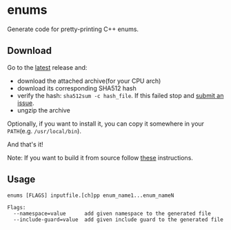 # enums

Generate code for pretty-printing C++ enums.

## Download

Go to the [latest](https://github.com/aburdulescu/enums/releases) release and:

- download the attached archive(for your CPU arch)
- download its corresponding SHA512 hash
- verify the hash: `sha512sum -c hash_file`. If this failed stop and [submit an issue](https://github.com/aburdulescu/enums/issues/new).
- ungzip the archive

Optionally, if you want to install it, you can copy it somewhere in your `PATH`(e.g. `/usr/local/bin`).

And that's it!

Note: If you want to build it from source follow [these](./doc/build_from_src.md) instructions.

## Usage

``` shell
enums [FLAGS] inputfile.[ch]pp enum_name1...enum_nameN

Flags:
  --namespace=value      add given namespace to the generated file
  --include-guard=value  add given include guard to the generated file
```
